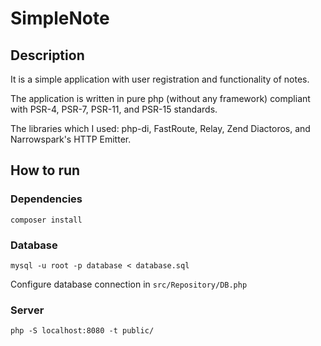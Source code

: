 # SimpleNote

## Description
It is a simple application with user registration and functionality of notes.

The application is written in pure php (without any framework) compliant with PSR-4, PSR-7, PSR-11, and PSR-15 standards.

The libraries which I used: php-di, FastRoute, Relay, Zend Diactoros, and Narrowspark's HTTP Emitter.

## How to run
 
 ### Dependencies
    composer install
 ### Database
    mysql -u root -p database < database.sql
Configure database connection in `src/Repository/DB.php`
 ### Server
    php -S localhost:8080 -t public/
  
